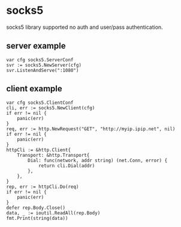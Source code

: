 # socks5

socks5 library supported no auth and user/pass authentication.

## server example

    var cfg socks5.ServerConf
    svr := socks5.NewServer(cfg)
    svr.ListenAndServe(":1080")

## client example

    var cfg socks5.ClientConf
    cli, err := socks5.NewClient(cfg)
    if err != nil {
        panic(err)
    }
    req, err := http.NewRequest("GET", "http://myip.ipip.net", nil)
    if err != nil {
        panic(err)
    }
    httpCli := &http.Client{
        Transport: &http.Transport{
            Dial: func(network, addr string) (net.Conn, error) {
                return cli.Dial(addr)
            },
        },
    }
    rep, err := httpCli.Do(req)
    if err != nil {
        panic(err)
    }
    defer rep.Body.Close()
    data, _ := ioutil.ReadAll(rep.Body)
    fmt.Print(string(data))